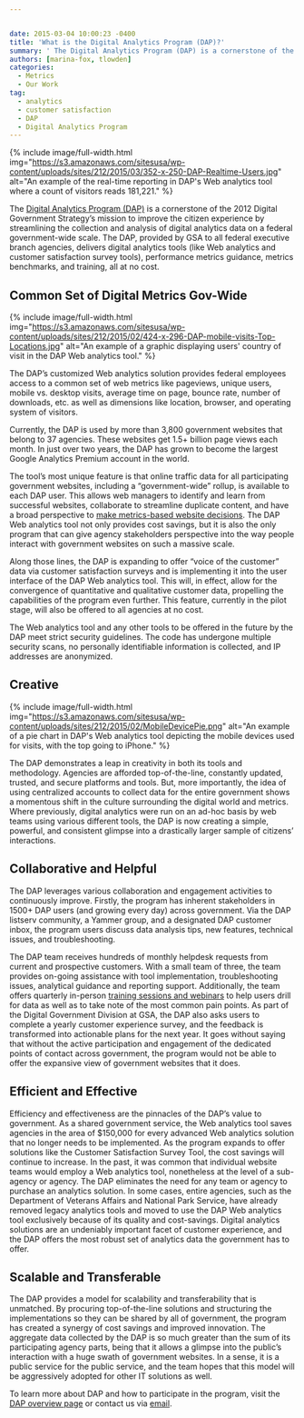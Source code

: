 ```yaml
---


date: 2015-03-04 10:00:23 -0400
title: 'What is the Digital Analytics Program (DAP)?'
summary: ' The Digital Analytics Program (DAP) is a cornerstone of the 2012 Digital Government Strategy&rsquo;s mission to improve the citizen experience by streamlining the collection and analysis of digital analytics data on a federal government-wide'
authors: [marina-fox, tlowden]
categories:
  - Metrics
  - Our Work
tag:
  - analytics
  - customer satisfaction
  - DAP
  - Digital Analytics Program
---
```



{% include image/full-width.html img="https://s3.amazonaws.com/sitesusa/wp-content/uploads/sites/212/2015/03/352-x-250-DAP-Realtime-Users.jpg" alt="An example of the real-time reporting in DAP's Web analytics tool where a count of visitors reads 181,221." %}

The [Digital Analytics Program (DAP)](https://www.WHATEVER/services/dap/) is a cornerstone of the 2012 Digital Government Strategy’s mission to improve the citizen experience by streamlining the collection and analysis of digital analytics data on a federal government-wide scale. The DAP, provided by GSA to all federal executive branch agencies, delivers digital analytics tools (like Web analytics and customer satisfaction survey tools), performance metrics guidance, metrics benchmarks, and training, all at no cost.

## Common Set of Digital Metrics Gov-Wide


{% include image/full-width.html img="https://s3.amazonaws.com/sitesusa/wp-content/uploads/sites/212/2015/02/424-x-296-DAP-mobile-visits-Top-Locations.jpg" alt="An example of a graphic displaying users' country of visit in the DAP Web analytics tool." %}

The DAP’s customized Web analytics solution provides federal employees access to a common set of web metrics like pageviews, unique users, mobile vs. desktop visits, average time on page, bounce rate, number of downloads, etc. as well as dimensions like location, browser, and operating system of visitors.

Currently, the DAP is used by more than 3,800 government websites that belong to 37 agencies. These websites get 1.5+ billion page views each month. In just over two years, the DAP has grown to become the largest Google Analytics Premium account in the world.

The tool’s most unique feature is that online traffic data for all participating government websites, including a “government-wide” rollup, is available to each DAP user. This allows web managers to identify and learn from successful websites, collaborate to streamline duplicate content, and have a broad perspective to [make metrics-based website decisions](https://www.WHATEVER/2014/10/23/web-design-changes-let-the-metrics-be-your-guide/). The DAP Web analytics tool not only provides cost savings, but it is also the only program that can give agency stakeholders perspective into the way people interact with government websites on such a massive scale.

Along those lines, the DAP is expanding to offer “voice of the customer” data via customer satisfaction surveys and is implementing it into the user interface of the DAP Web analytics tool. This will, in effect, allow for the convergence of quantitative and qualitative customer data, propelling the capabilities of the program even further. This feature, currently in the pilot stage, will also be offered to all agencies at no cost.

The Web analytics tool and any other tools to be offered in the future by the DAP meet strict security guidelines. The code has undergone multiple security scans, no personally identifiable information is collected, and IP addresses are anonymized.

## Creative


{% include image/full-width.html img="https://s3.amazonaws.com/sitesusa/wp-content/uploads/sites/212/2015/02/MobileDevicePie.png" alt="An example of a pie chart in DAP's Web analytics tool depicting the mobile devices used for visits, with the top going to iPhone." %}

The DAP demonstrates a leap in creativity in both its tools and methodology. Agencies are afforded top-of-the-line, constantly updated, trusted, and secure platforms and tools. But, more importantly, the idea of using centralized accounts to collect data for the entire government shows a momentous shift in the culture surrounding the digital world and metrics. Where previously, digital analytics were run on an ad-hoc basis by web teams using various different tools, the DAP is now creating a simple, powerful, and consistent glimpse into a drastically larger sample of citizens’ interactions.

## Collaborative and Helpful

The DAP leverages various collaboration and engagement activities to continuously improve. Firstly, the program has inherent stakeholders in 1500+ DAP users (and growing every day) across government. Via the DAP listserv community, a Yammer group, and a designated DAP customer inbox, the program users discuss data analysis tips, new features, technical issues, and troubleshooting.

The DAP team receives hundreds of monthly helpdesk requests from current and prospective customers. With a small team of three, the team provides on-going assistance with tool implementation, troubleshooting issues, analytical guidance and reporting support. Additionally, the team offers quarterly in-person [training sessions and webinars](https://www.WHATEVER/digitalgov-university/) to help users drill for data as well as to take note of the most common pain points. As part of the Digital Government Division at GSA, the DAP also asks users to complete a yearly customer experience survey, and the feedback is transformed into actionable plans for the next year. It goes without saying that without the active participation and engagement of the dedicated points of contact across government, the program would not be able to offer the expansive view of government websites that it does.

## Efficient and Effective

Efficiency and effectiveness are the pinnacles of the DAP’s value to government. As a shared government service, the Web analytics tool saves agencies in the area of $150,000 for every advanced Web analytics solution that no longer needs to be implemented. As the program expands to offer solutions like the Customer Satisfaction Survey Tool, the cost savings will continue to increase.  In the past, it was common that individual website teams would employ a Web analytics tool, nonetheless at the level of a sub-agency or agency. The DAP eliminates the need for any team or agency to purchase an analytics solution. In some cases, entire agencies, such as the Department of Veterans Affairs and National Park Service, have already removed legacy analytics tools and moved to use the DAP Web analytics tool exclusively because of its quality and cost-savings. Digital analytics solutions are an undeniably important facet of customer experience, and the DAP offers the most robust set of analytics data the government has to offer.

## Scalable and Transferable

The DAP provides a model for scalability and transferability that is unmatched. By procuring top-of-the-line solutions and structuring the implementations so they can be shared by all of government, the program has created a synergy of cost savings and improved innovation. The aggregate data collected by the DAP is so much greater than the sum of its participating agency parts, being that it allows a glimpse into the public’s interaction with a huge swath of government websites. In a sense, it is a public service for the public service, and the team hopes that this model will be aggressively adopted for other IT solutions as well.

To learn more about DAP and how to participate in the program, visit the [DAP overview page](https://www.WHATEVER/services/dap/) or contact us via [email](mailto:dap@gsa.gov).